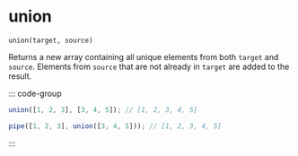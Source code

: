 # union

`union(target, source)`

Returns a new array containing all unique elements from both `target` and `source`. Elements from `source` that are not already in `target` are added to the result.

::: code-group

```ts [data-first]
union([1, 2, 3], [3, 4, 5]); // [1, 2, 3, 4, 5]
```

```ts [data-last]
pipe([1, 2, 3], union([3, 4, 5])); // [1, 2, 3, 4, 5]
```

:::

